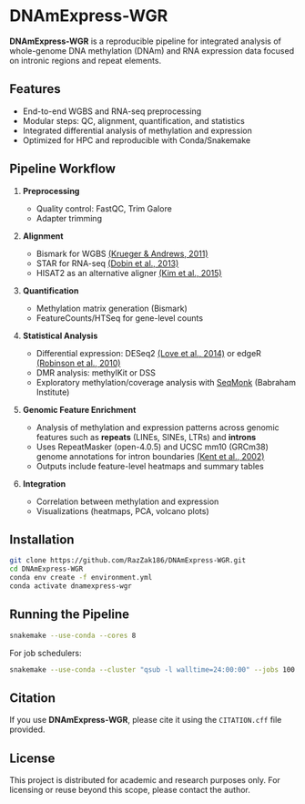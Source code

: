 # DNAmExpress-WGR

**DNAmExpress-WGR** is a reproducible pipeline for integrated analysis of whole-genome DNA methylation (DNAm) and RNA expression data focused on intronic regions and repeat elements. 

## Features

- End-to-end WGBS and RNA-seq preprocessing
- Modular steps: QC, alignment, quantification, and statistics
- Integrated differential analysis of methylation and expression
- Optimized for HPC and reproducible with Conda/Snakemake

## Pipeline Workflow

1. **Preprocessing**
   - Quality control: FastQC, Trim Galore
   - Adapter trimming

2. **Alignment**
   - Bismark for WGBS [(Krueger & Andrews, 2011)](https://academic.oup.com/bioinformatics/article/27/11/1571/211312)
   - STAR for RNA-seq [(Dobin et al., 2013)](https://academic.oup.com/bioinformatics/article/29/1/15/272537)
   - HISAT2 as an alternative aligner [(Kim et al., 2015)](https://www.nature.com/articles/nmeth.3317)

3. **Quantification**
   - Methylation matrix generation (Bismark)
   - FeatureCounts/HTSeq for gene-level counts

4. **Statistical Analysis**
   - Differential expression: DESeq2 [(Love et al., 2014)](https://genomebiology.biomedcentral.com/articles/10.1186/s13059-014-0550-8) or edgeR [(Robinson et al., 2010)](https://genomebiology.biomedcentral.com/articles/10.1186/gb-2010-11-3-r25)
   - DMR analysis: methylKit or DSS
   - Exploratory methylation/coverage analysis with [SeqMonk](https://www.bioinformatics.babraham.ac.uk/projects/seqmonk/) (Babraham Institute)


6. **Genomic Feature Enrichment**
   - Analysis of methylation and expression patterns across genomic features such as **repeats** (LINEs, SINEs, LTRs) and **introns**
   - Uses RepeatMasker (open-4.0.5) and UCSC mm10 (GRCm38) genome annotations for intron boundaries [(Kent et al., 2002)](https://doi.org/10.1101/gr.229102)
   - Outputs include feature-level heatmaps and summary tables

5. **Integration**
   - Correlation between methylation and expression
   - Visualizations (heatmaps, PCA, volcano plots)

## Installation

```bash
git clone https://github.com/RazZak186/DNAmExpress-WGR.git
cd DNAmExpress-WGR
conda env create -f environment.yml
conda activate dnamexpress-wgr
```

## Running the Pipeline

```bash
snakemake --use-conda --cores 8
```

For job schedulers:

```bash
snakemake --use-conda --cluster "qsub -l walltime=24:00:00" --jobs 100
```

## Citation

If you use **DNAmExpress-WGR**, please cite it using the `CITATION.cff` file provided.

## License

This project is distributed for academic and research purposes only. For licensing or reuse beyond this scope, please contact the author.
